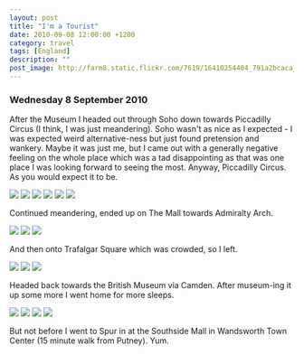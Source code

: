 ```yaml
---
layout: post
title: "I'm a Tourist"
date: 2010-09-08 12:00:00 +1200
category: travel
tags: [England]
description: ""
post_image: http://farm8.static.flickr.com/7619/16410254404_791a2bcaca_o.jpg
---
```

### Wednesday 8 September 2010

After the Museum I headed out through Soho down towards Piccadilly
Circus (I think, I was just meandering). Soho wasn't as nice as I
expected - I was expected weird alternative-ness but just found
pretension and wankery. Maybe it was just me, but I came out with a
generally negative feeling on the whole place which was a tad
disappointing as that was one place I was looking forward to seeing the
most. Anyway, Piccadilly Circus. As you would expect it to be.

[![](http://farm8.static.flickr.com/7649/16410283764_8b5359b96b_c.jpg)](http://farm8.static.flickr.com/7649/16410283764_f18e336563_o.jpg)
[![](http://farm9.static.flickr.com/8742/16846481819_78ed8f9974_c.jpg)](http://farm9.static.flickr.com/8742/16846481819_871298328a_o.jpg)
[![](http://farm8.static.flickr.com/7652/16412554443_504efb4270_c.jpg)](http://farm8.static.flickr.com/7652/16412554443_b850ed69d5_o.jpg)
[![](http://farm8.static.flickr.com/7585/16410282964_dfd12ea0b2_c.jpg)](http://farm8.static.flickr.com/7585/16410282964_7a5d342e05_o.jpg)
[![](http://farm9.static.flickr.com/8717/16410282634_25b5769019_c.jpg)](http://farm9.static.flickr.com/8717/16410282634_f873b358ff_o.jpg)
[![](http://farm8.static.flickr.com/7595/16410282344_e9780277ab_c.jpg)](http://farm8.static.flickr.com/7595/16410282344_fac9e7b914_o.jpg)

Continued meandering, ended up on The Mall towards Admiralty Arch.

[![](http://farm8.static.flickr.com/7628/16845166250_7d0ee3b77a_c.jpg)](http://farm8.static.flickr.com/7628/16845166250_f01e9c28ba_o.jpg)
[![](http://farm8.static.flickr.com/7599/16845165560_9aac938aa8_c.jpg)](http://farm8.static.flickr.com/7599/16845165560_25ceb2553d_o.jpg)
[![](http://farm8.static.flickr.com/7616/16844910198_db7c64441a_c.jpg)](http://farm8.static.flickr.com/7616/16844910198_652945ccd5_o.jpg)

And then onto Trafalgar Square which was crowded, so I left.

[![](http://farm8.static.flickr.com/7655/16825293267_e7f0d907fa_c.jpg)](http://farm8.static.flickr.com/7655/16825293267_c5845e896f_o.jpg)
[![](http://farm9.static.flickr.com/8742/17031809601_442374dfdb_c.jpg)](http://farm9.static.flickr.com/8742/17031809601_356cb2fd46_o.jpg)
[![](http://farm8.static.flickr.com/7635/16845164470_d91c94be0c_c.jpg)](http://farm8.static.flickr.com/7635/16845164470_ee0dff1d51_o.jpg)

Headed back towards the British Museum via Camden. After museum-ing it
up some more I went home for more sleeps.

[![](http://farm8.static.flickr.com/7636/16845164160_2d82345ff6_c.jpg)](http://farm8.static.flickr.com/7636/16845164160_0c3660a2bb_o.jpg)
[![](http://farm8.static.flickr.com/7615/17032676675_837eafae6b_c.jpg)](http://farm8.static.flickr.com/7615/17032676675_3d619bc4a5_o.jpg)
[![](http://farm8.static.flickr.com/7617/17031227782_7706d84aa6_c.jpg)](http://farm8.static.flickr.com/7617/17031227782_6c933f8422_o.jpg)
[![](http://farm8.static.flickr.com/7585/16845137860_571d8f162a_c.jpg)](http://farm8.static.flickr.com/7585/16845137860_8778071a96_o.jpg)

But not before I went to Spur in at the Southside Mall in Wandsworth
Town Center (15 minute walk from Putney). Yum.
